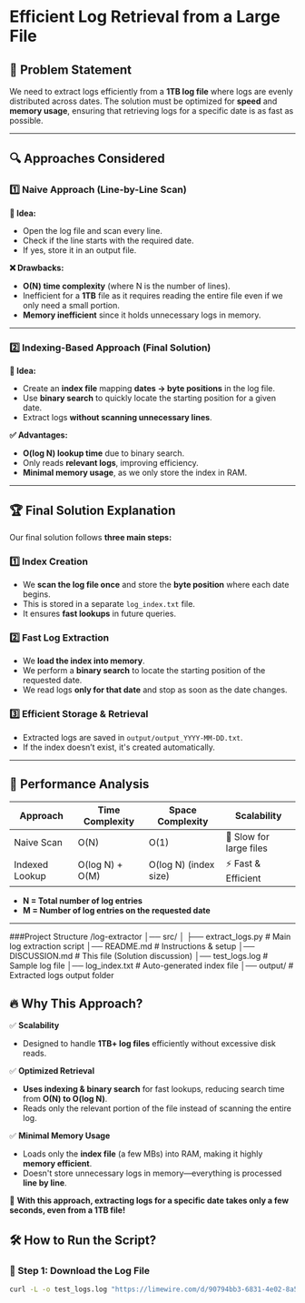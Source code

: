 # Efficient Log Retrieval from a Large File  

## 📌 Problem Statement  
We need to extract logs efficiently from a **1TB log file** where logs are evenly distributed across dates. The solution must be optimized for **speed** and **memory usage**, ensuring that retrieving logs for a specific date is as fast as possible.  

---

## 🔍 **Approaches Considered**  

### 1️⃣ **Naive Approach (Line-by-Line Scan)**
**📌 Idea:**  
- Open the log file and scan every line.
- Check if the line starts with the required date.
- If yes, store it in an output file.  

**❌ Drawbacks:**  
- **O(N) time complexity** (where N is the number of lines).  
- Inefficient for a **1TB** file as it requires reading the entire file even if we only need a small portion.  
- **Memory inefficient** since it holds unnecessary logs in memory.  

---

### 2️⃣ **Indexing-Based Approach (Final Solution)**
**📌 Idea:**  
- Create an **index file** mapping **dates → byte positions** in the log file.  
- Use **binary search** to quickly locate the starting position for a given date.  
- Extract logs **without scanning unnecessary lines**.  

**✅ Advantages:**  
- **O(log N) lookup time** due to binary search.  
- Only reads **relevant logs**, improving efficiency.  
- **Minimal memory usage**, as we only store the index in RAM.  

---

## 🏆 **Final Solution Explanation**  
Our final solution follows **three main steps:**  

### **1️⃣ Index Creation**  
- We **scan the log file once** and store the **byte position** where each date begins.  
- This is stored in a separate `log_index.txt` file.  
- It ensures **fast lookups** in future queries.  

### **2️⃣ Fast Log Extraction**  
- We **load the index into memory**.  
- We perform a **binary search** to locate the starting position of the requested date.  
- We read logs **only for that date** and stop as soon as the date changes.  

### **3️⃣ Efficient Storage & Retrieval**  
- Extracted logs are saved in `output/output_YYYY-MM-DD.txt`.  
- If the index doesn’t exist, it's created automatically.  

---

## 🚀 **Performance Analysis**  
| Approach         | Time Complexity | Space Complexity | Scalability |
|-----------------|---------------|----------------|-------------|
| Naive Scan      | O(N)          | O(1)           | 🚨 Slow for large files |
| Indexed Lookup  | O(log N) + O(M) | O(log N) (index size) | ⚡ Fast & Efficient |

- **N = Total number of log entries**  
- **M = Number of log entries on the requested date**  

---
###Project Structure
/log-extractor
│── src/
│   ├── extract_logs.py   # Main log extraction script
│── README.md             # Instructions & setup
│── DISCUSSION.md         # This file (Solution discussion)
│── test_logs.log         # Sample log file
│── log_index.txt         # Auto-generated index file
│── output/               # Extracted logs output folder

## 🔥 Why This Approach?  

✅ **Scalability**  
   - Designed to handle **1TB+ log files** efficiently without excessive disk reads.  

✅ **Optimized Retrieval**  
   - **Uses indexing & binary search** for fast lookups, reducing search time from **O(N) to O(log N)**.  
   - Reads only the relevant portion of the file instead of scanning the entire log.  

✅ **Minimal Memory Usage**  
   - Loads only the **index file** (a few MBs) into RAM, making it highly **memory efficient**.  
   - Doesn't store unnecessary logs in memory—everything is processed **line by line**.  

🚀 **With this approach, extracting logs for a specific date takes only a few seconds, even from a 1TB file!**  

## 🛠 **How to Run the Script?**  
### **🔹 Step 1: Download the Log File**
```bash
curl -L -o test_logs.log "https://limewire.com/d/90794bb3-6831-4e02-8a59-ffc7f3b8b2a3#X1xnzrH5s4H_DKEkT_dfBuUT1mFKZuj4cFWNoMJGX98"

